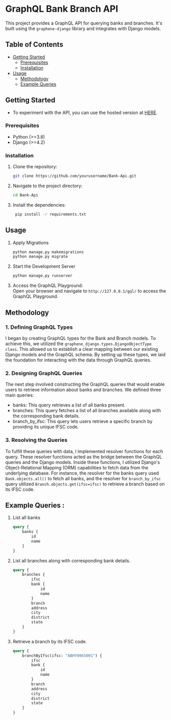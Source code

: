 # GraphQL Bank Branch API

This project provides a GraphQL API for querying banks and branches. It's built using the `graphene-django` library and integrates with Django models.

## Table of Contents

- [Getting Started](#getting-started)
  - [Prerequisites](#prerequisites)
  - [Installation](#installation)
- [Usage](#usage)
  - [Methodology](#methodology)
  - [Example Queries](#example-queries)

## Getting Started

- To experiment with the API, you can use the hosted version at [HERE](https://web-production-cb4e.up.railway.app/gql).

### Prerequisites

- Python (>=3.8)
- Django (>=4.2)

### Installation

1. Clone the repository:

   ```sh
   git clone https://github.com/yourusername/Bank-Api.git
   ```
2. Navigate to the project directory:
   ```sh
   cd Bank-Api
   ```
3. Install the dependencies:
   ```sh
    pip install -r requirements.txt
    ```
## Usage
1. Apply Migrations 
    ```sh
    python manage.py makemigrations
    python manage.py migrate
    ```
2. Start the Development Server
    ```sh
    python manage.py runserver
    ```
3. Access the GraphQL Playground: <br>
Open your browser and navigate to `http://127.0.0.1/gql/` to access the GraphQL Playground.

## Methodology
### 1.  Defining GraphQL Types
I began by creating GraphQL types for the Bank and Branch models. To achieve this, we utilized the `graphene_django.types.DjangoObjectType class`. This allowed us to establish a clear mapping between our existing Django models and the GraphQL schema. By setting up these types, we laid the foundation for interacting with the data through GraphQL queries.

### 2. Designing GraphQL Queries
The next step involved constructing the GraphQL queries that would enable users to retrieve information about banks and branches. We defined three main queries:

- banks: This query retrieves a list of all banks present.
- branches: This query fetches a list of all branches available along with the corresponding bank details.
- branch_by_ifsc: This query lets users retrieve a specific branch by providing its unique IFSC code.

### 3. Resolving the Queries
To fulfill these queries with data, I implemented resolver functions for each query. These resolver functions acted as the bridge between the GraphQL queries and the Django models. Inside these functions, I utilized Django's Object-Relational Mapping (ORM) capabilities to fetch data from the underlying database.
For instance, the resolver for the banks query used `Bank.objects.all()` to fetch all banks, and the resolver for `branch_by_ifsc` query utilized `Branch.objects.get(ifsc=ifsc)` to retrieve a branch based on its IFSC code.

## Example Queries :
1. List all banks
    ```graphql
    query {
        banks {
            id
            name
        }
    }
    ```
2. List all branches along with corresponding bank details.
    ```graphql
    query {
        branches {
            ifsc
            bank {
                id
                name
            }
            branch
            address
            city
            district
            state
        }
    }
    ```
3. Retrieve a branch by its IFSC code.
    ```graphql
    query {
        branchByIfsc(ifsc: "ABHY0065001") {
            ifsc
            bank {
                id
                name
            }
            branch
            address
            city
            district
            state
        }
    }
    ```


